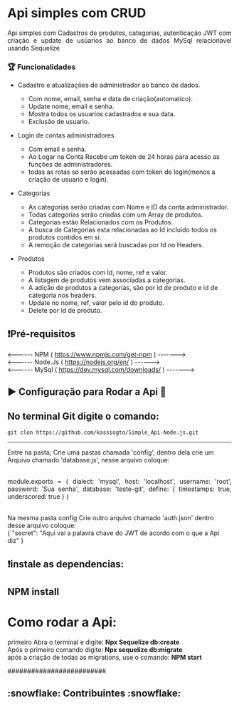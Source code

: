 <h1> Api simples com CRUD </h1>

<p align="justify"> Api simples com Cadastros de produtos, categorias, autenticação JWT com criação e update de usúarios ao banco de dados MySql relacionavel usando Sequelize</p>


### :trophy: Funcionalidades

- Cadastro e atualizações de administrador ao banco de dados.
  - Com nome, email, senha e data de criação(automatico).
  - Update nome, email e senha.
  - Mostra todos os usuarios cadastrados e sua data.
  - Exclusão de usuario.
  
 - Login de contas administradores.
    - Com email e senha.
    - Ao Logar na Conta Recebe um token de 24 horas para acesso as funções de administradores.
    - todas as rotas só serão acessadas com token de login(menos a criação de usuario e login).
    
 - Categorias 
    - As categorias serão criadas com Nome e ID da conta administrador.
    - Todas categorias serão criadas com um Array de produtos.
    - Categorias estão Relacionados com os Produtos.
    - A busca de Categorias esta relacionadas ao Id incluido todos os produtos contidos em si.
    - A remoção de categorias será buscadas por Id no Headers.
  
  - Produtos
    - Produtos são criados com Id, nome, ref e valor.
    - A listagem de produtos vem associadas a categorias.
    - A adição de produtos a categorias, são por id de produto e id de categoria nos headers.
    - Update no nome, ref, valor pelo id do produto.
    - Delete por id de produto.
    
 ## :exclamation:Pré-requisitos
<------ NPM ( https://www.npmjs.com/get-npm ) ------->
<br>
<------ Node.Js ( https://nodejs.org/en/ ) ------>
<br>
<------ MySql ( https://dev.mysql.com/downloads/ ) ------->
 
 ## :arrow_forward: Configuração para Rodar a Api :star2:
 
No terminal Git digite o comando:
---
    git clon https://github.com/kassiogto/Simple_Api-Node.js.git
---
 Entre na pasta, Crie uma pastas chamada 'config', dentro dela crie um Arquivo chamado 'database.js', nesse arquivo coloque:
 <p align="justify"> 
 <br> module.exports = {
     dialect: 'mysql',
     host: 'localhost',
     username: 'root',
     password: 'Sua senha',
     database: 'teste-git',
     define: {
     timestamps: true,
     underscored: true
    }
  }
  </p>
<br>
Na mesma pasta config Crie outro arquivo chamado 'auth.json' dentro desse arquivo coloque:<br>
{
    "secret": "Aqui vai a palavra chave do JWT de acordo com o que a Api diz"
}
<br>
 
 :exclamation:instale as dependencias:
 ---
 NPM install
 ---
 
 # Como rodar a Api:
 primeiro Abra o terminal e digite: <strong>Npx Sequelize db:create</strong><br>
 Após o primeiro comando digite: <strong>Npx sequelize db:migrate</strong><br>
 após a criação de todas as migrations, use o comando: <strong>NPM start</strong>

#########################
<h2>:snowflake: Contribuintes :snowflake:</h2>
